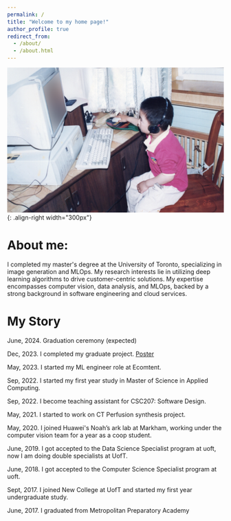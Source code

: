 ```yaml
---
permalink: /
title: "Welcome to my home page!"
author_profile: true
redirect_from: 
  - /about/
  - /about.html
---
```



![Me play computer when I was 3 years old🐇🐇🐇](/images/IMG_4719_2.PNG){: .align-right width="300px"}


# About me:

I completed my master's degree at the University of Toronto, specializing in image generation and MLOps. My research interests lie in utilizing deep learning algorithms to drive customer-centric solutions. My expertise encompasses computer vision, data analysis, and MLOps, backed by a strong background in software engineering and cloud services.

# My Story

June, 2024. Graduation ceremony (expected)

Dec, 2023. I completed my graduate project. [Poster](https://cdnimg1.vfairs.ca/uploads/vjfnew/1000100/uploads/vjf/content/misc/1699295125Hantang%20Li.pdf)

May, 2023. I started my ML engineer role at Ecomtent.

Sep, 2022. I started my first year study in Master of Science in Applied Computing.

Sep, 2022. I become teaching assistant for CSC207: Software Design.

May, 2021. I started to work on CT Perfusion synthesis project.

May, 2020. I joined Huawei's Noah’s ark lab at Markham, working under the computer vision team for a year as a coop student.

June, 2019. I got accepted to the Data Science Specialist program at uoft, now I am doing double specialists at UofT.

June, 2018. I got accepted to the Computer Science Specialist program at uoft.

Sept, 2017. I joined New College at UofT and started my first year undergraduate study.

June, 2017. I graduated from Metropolitan Preparatory Academy